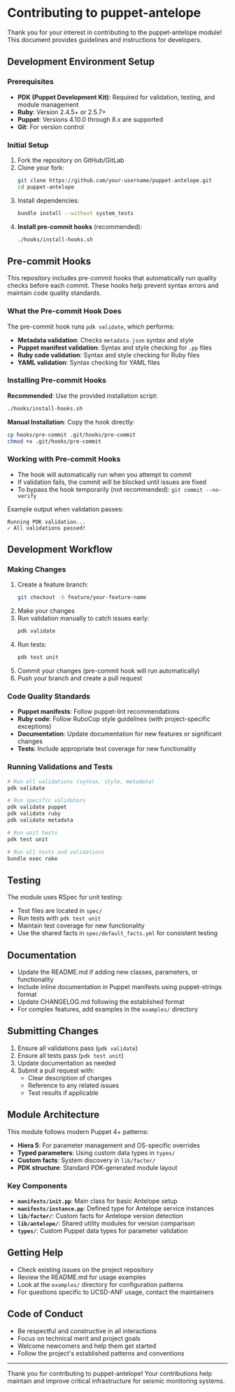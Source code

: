# Contributing to puppet-antelope

Thank you for your interest in contributing to the puppet-antelope module! This document provides guidelines and instructions for developers.

## Development Environment Setup

### Prerequisites

- **PDK (Puppet Development Kit)**: Required for validation, testing, and module management
- **Ruby**: Version 2.4.5+ or 2.5.7+
- **Puppet**: Versions 4.10.0 through 8.x are supported
- **Git**: For version control

### Initial Setup

1. Fork the repository on GitHub/GitLab
2. Clone your fork:
   ```bash
   git clone https://github.com/your-username/puppet-antelope.git
   cd puppet-antelope
   ```
3. Install dependencies:
   ```bash
   bundle install --without system_tests
   ```
4. **Install pre-commit hooks** (recommended):
   ```bash
   ./hooks/install-hooks.sh
   ```

## Pre-commit Hooks

This repository includes pre-commit hooks that automatically run quality checks before each commit. These hooks help prevent syntax errors and maintain code quality standards.

### What the Pre-commit Hook Does

The pre-commit hook runs `pdk validate`, which performs:
- **Metadata validation**: Checks `metadata.json` syntax and style
- **Puppet manifest validation**: Syntax and style checking for `.pp` files  
- **Ruby code validation**: Syntax and style checking for Ruby files
- **YAML validation**: Syntax checking for YAML files

### Installing Pre-commit Hooks

**Recommended**: Use the provided installation script:
```bash
./hooks/install-hooks.sh
```

**Manual Installation**: Copy the hook directly:
```bash
cp hooks/pre-commit .git/hooks/pre-commit
chmod +x .git/hooks/pre-commit
```

### Working with Pre-commit Hooks

- The hook will automatically run when you attempt to commit
- If validation fails, the commit will be blocked until issues are fixed
- To bypass the hook temporarily (not recommended): `git commit --no-verify`

Example output when validation passes:
```
Running PDK validation...
✓ All validations passed!
```

## Development Workflow

### Making Changes

1. Create a feature branch:
   ```bash
   git checkout -b feature/your-feature-name
   ```
2. Make your changes
3. Run validation manually to catch issues early:
   ```bash
   pdk validate
   ```
4. Run tests:
   ```bash
   pdk test unit
   ```
5. Commit your changes (pre-commit hook will run automatically)
6. Push your branch and create a pull request

### Code Quality Standards

- **Puppet manifests**: Follow puppet-lint recommendations
- **Ruby code**: Follow RuboCop style guidelines (with project-specific exceptions)
- **Documentation**: Update documentation for new features or significant changes
- **Tests**: Include appropriate test coverage for new functionality

### Running Validations and Tests

```bash
# Run all validations (syntax, style, metadata)
pdk validate

# Run specific validators
pdk validate puppet
pdk validate ruby
pdk validate metadata

# Run unit tests  
pdk test unit

# Run all tests and validations
bundle exec rake
```

## Testing

The module uses RSpec for unit testing:
- Test files are located in `spec/`
- Run tests with `pdk test unit`
- Maintain test coverage for new functionality
- Use the shared facts in `spec/default_facts.yml` for consistent testing

## Documentation

- Update the README.md if adding new classes, parameters, or functionality
- Include inline documentation in Puppet manifests using puppet-strings format
- Update CHANGELOG.md following the established format
- For complex features, add examples in the `examples/` directory

## Submitting Changes

1. Ensure all validations pass (`pdk validate`)
2. Ensure all tests pass (`pdk test unit`)
3. Update documentation as needed
4. Submit a pull request with:
   - Clear description of changes
   - Reference to any related issues
   - Test results if applicable

## Module Architecture

This module follows modern Puppet 4+ patterns:
- **Hiera 5**: For parameter management and OS-specific overrides
- **Typed parameters**: Using custom data types in `types/`
- **Custom facts**: System discovery in `lib/facter/`
- **PDK structure**: Standard PDK-generated module layout

### Key Components

- **`manifests/init.pp`**: Main class for basic Antelope setup
- **`manifests/instance.pp`**: Defined type for Antelope service instances
- **`lib/facter/`**: Custom facts for Antelope version detection
- **`lib/antelope/`**: Shared utility modules for version comparison
- **`types/`**: Custom Puppet data types for parameter validation

## Getting Help

- Check existing issues on the project repository
- Review the README.md for usage examples
- Look at the `examples/` directory for configuration patterns
- For questions specific to UCSD-ANF usage, contact the maintainers

## Code of Conduct

- Be respectful and constructive in all interactions
- Focus on technical merit and project goals
- Welcome newcomers and help them get started
- Follow the project's established patterns and conventions

---

Thank you for contributing to puppet-antelope! Your contributions help maintain and improve critical infrastructure for seismic monitoring systems.
